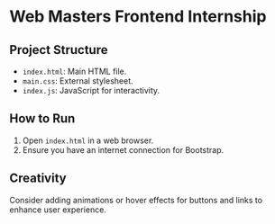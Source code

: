 # Web Masters Frontend Internship

## Project Structure

- `index.html`: Main HTML file.
- `main.css`: External stylesheet.
- `index.js`: JavaScript for interactivity.

## How to Run

1. Open `index.html` in a web browser.
2. Ensure you have an internet connection for Bootstrap.


## Creativity
Consider adding animations or hover effects for buttons and links to enhance user experience.